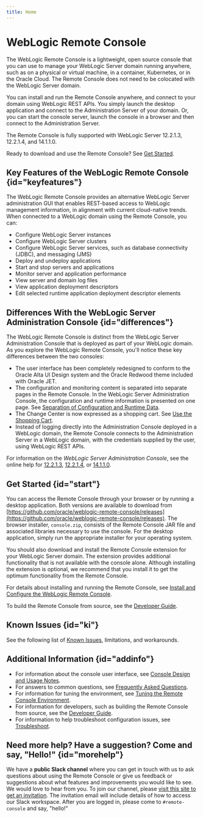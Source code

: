 ```yaml
---
title: Home
---
```


# WebLogic Remote Console

The WebLogic Remote Console is a lightweight, open source console that you can use to manage your WebLogic Server domain running anywhere, such as on a physical or virtual machine, in a container, Kubernetes, or in the Oracle Cloud. The Remote Console does not need to be colocated with the WebLogic Server domain.

You can install and run the Remote Console anywhere, and connect to your domain using WebLogic REST APIs. You simply launch the desktop application and connect to the Administration Server of your domain. Or, you can start the console server, launch the console in a browser and then connect to the Administration Server.

The Remote Console is fully supported with WebLogic Server 12.2.1.3, 12.2.1.4, and 14.1.1.0.

Ready to download and use the Remote Console? See [Get Started](#start).

## Key Features of the WebLogic Remote Console {id="keyfeatures"}
The WebLogic Remote Console provides an alternative WebLogic Server administration GUI that enables REST-based access to WebLogic management information, in alignment with current cloud-native trends. When connected to a WebLogic domain using the Remote Console, you can:
* Configure WebLogic Server instances
* Configure WebLogic Server clusters
* Configure WebLogic Server services, such as database connectivity (JDBC), and messaging (JMS)
* Deploy and undeploy applications
* Start and stop servers and applications
* Monitor server and application performance
* View server and domain log files
* View application deployment descriptors
* Edit selected runtime application deployment descriptor elements


## Differences With the WebLogic Server Administration Console {id="differences"}
The WebLogic Remote Console is distinct from the WebLogic Server Administration Console that is deployed as part of your WebLogic domain. As you explore the WebLogic Remote Console, you'll notice these key differences between the two consoles:
* The user interface has been completely redesigned to conform to the Oracle Alta UI Design system and the Oracle Redwood theme included with Oracle JET.
* The configuration and monitoring content is separated into separate pages in the Remote Console. In the WebLogic Server Administration Console, the configuration and runtime information is presented on one page. See [Separation of Configuration and Runtime Data](posts/console_uidesign#separation).
* The Change Center is now expressed as a shopping cart. See [Use the Shopping Cart](posts/console_uidesign#cart).
* Instead of logging directly into the Administration Console deployed in a WebLogic domain, the Remote Console connects to the Administration Server in a WebLogic domain, with the credentials supplied by the user, using WebLogic REST APIs.

For information on the *WebLogic Server Administration Console*, see the online help for [12.2.1.3](https://docs.oracle.com/middleware/12213/wls/WLACH/index.html), [12.2.1.4](https://docs.oracle.com/en/middleware/fusion-middleware/weblogic-server/12.2.1.4/wlach/index.html), or [14.1.1.0](https://docs.oracle.com/en/middleware/standalone/weblogic-server/14.1.1.0/wlach/index.html).

## Get Started {id="start"}
You can access the Remote Console through your browser or by running a desktop application. Both versions are available to download from [https://github.com/oracle/weblogic-remote-console/releases](https://github.com/oracle/weblogic-remote-console/releases). The browser installer, `console.zip`, consists of the Remote Console JAR file and associated libraries necessary to use the console. For the desktop application, simply run the appropriate installer for your operating system.

You should also download and install the Remote Console extension for your WebLogic Server domain. The extension provides additional functionality that is not available with the console alone. Although installing the extension is optional, we recommend that you install it to get the optimum functionality from the Remote Console.

For details about installing and running the Remote Console, see [Install and Configure the WebLogic Remote Console](posts/install_config).

To build the Remote Console from source, see the [Developer Guide](posts/developer_guide).

## Known Issues {id="ki"}
See the following list of [Known Issues](posts/known_issues), limitations, and workarounds.

## Additional Information {id="addinfo"}

* For information about the console user interface, see [Console Design and Usage Notes](posts/console_uidesign).
* For answers to common questions, see [Frequently Asked Questions](posts/faqs).
* For information for tuning the environment, see [Tuning the Remote Console Environment](posts/tuning).
* For information for developers, such as building the Remote Console from source, see the [Developer Guide](posts/developer_guide).
* For information to help troubleshoot configuration issues, see [Troubleshoot](posts/troubleshoot).

## Need more help? Have a suggestion? Come and say, "Hello!" {id="morehelp"}

We have a **public Slack channel** where you can get in touch with us to ask questions about using the Remote Console or give us feedback
or suggestions about what features and improvements you would like to see.  We would love to hear from you. To join our channel,
please [visit this site to get an invitation](https://join.slack.com/t/oracle-weblogic/shared_invite/zt-1ni1gtjv6-PGC6CQ4uIte3KBdm_67~aQ). The invitation email will include
details of how to access our Slack workspace.  After you are logged in, please come to `#remote-console` and say, "hello!"
